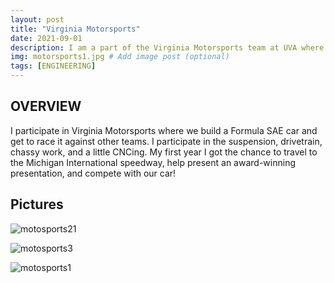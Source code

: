 ```yaml
---
layout: post
title: "Virginia Motorsports"
date: 2021-09-01
description: I am a part of the Virginia Motorsports team at UVA where we build formula SAE cars from the ground up and race them # Add post description (optional)
img: motorsports1.jpg # Add image post (optional)
tags: [ENGINEERING] 
---
```


## OVERVIEW

I participate in Virginia Motorsports where we build a Formula SAE car and get to race it against other teams. I participate in the suspension, drivetrain, chassy work, and a little CNCing. My first year I got the chance to travel to the Michigan International speedway, help present an award-winning presentation, and compete with our car!

## Pictures

![motosports21](http://natgrrl.github.io/assets/img/motorsports21.jpg)

![motosports3](http://natgrrl.github.io/assets/img/motorsports3.png)

![motosports1](http://natgrrl.github.io/assets/img/motorsports1.png)

